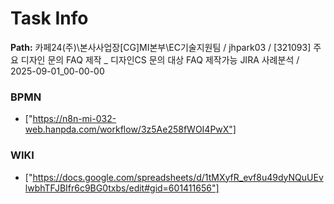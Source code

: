 # Task Info

**Path:** 카페24(주)\본사사업장\[CG]MI본부\EC기술지원팀 / jhpark03 / [321093] 주요 디자인 문의 FAQ 제작 _ 디자인CS 문의 대상 FAQ 제작가능 JIRA 사례분석 / 2025-09-01_00-00-00

### BPMN
- ["https://n8n-mi-032-web.hanpda.com/workflow/3z5Ae258fWOI4PwX"]

### WIKI
- ["https://docs.google.com/spreadsheets/d/1tMXyfR_evf8u49dyNQuUEvlwbhTFJBIfr6c9BG0txbs/edit#gid=601411656"]

